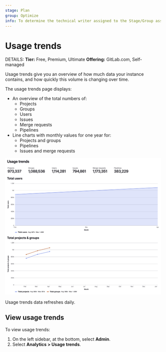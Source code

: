 ```yaml
---
stage: Plan
group: Optimize
info: To determine the technical writer assigned to the Stage/Group associated with this page, see https://handbook.gitlab.com/handbook/product/ux/technical-writing/#assignments
---
```


# Usage trends

DETAILS:
**Tier:** Free, Premium, Ultimate
**Offering:** GitLab.com, Self-managed

Usage trends give you an overview of how much data your instance contains, and how quickly this volume is changing over time.

The usage trends page displays:

- An overview of the total numbers of:
  - Projects
  - Groups
  - Users
  - Issues
  - Merge requests
  - Pipelines
- Line charts with monthly values for one year for:
  - Projects and groups
  - Pipelines
  - Issues and merge requests

![Usage trends counts and charts for total users, projects and groups](img/usage_trends_v17_7.png)

Usage trends data refreshes daily.

## View usage trends

To view usage trends:

1. On the left sidebar, at the bottom, select **Admin**.
1. Select **Analytics > Usage trends**.
